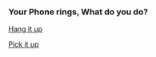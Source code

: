 <h3> Your Phone rings, What do you do? <br> </h3>

<p> <a href="hangup.md"> Hang it up </a> </p>
<p> <a href="pickup.md"> Pick it up </a> </p>

